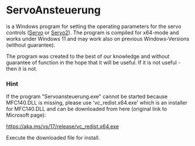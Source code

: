 ﻿# ServoAnsteuerung

is a Windows program for setting the operating parameters for the servo controls ([Servo](http://www.github.com/Kruemelbahn/Servo) or [Servo2](http://www.github.com/Kruemelbahn/Servo2)).
The program is compiled for x64-mode and works under Windows 11 and may work also on previous Windows-Versions (without guarantee).<br>

The program was created to the best of our knowledge and without guarantee of function in the hope that it will be useful.
If it is not useful - then it is not.

### Hint
If the program "Servoansteuerung.exe" cannot be started because MFC140.DLL is missing,
please use 'vc_redist.x64.exe' which is an installer for MFC140.DLL and can be downloaded from here (original link to Microsoft page):

https://aka.ms/vs/17/release/vc_redist.x64.exe 

Execute the downloaded file for install.

